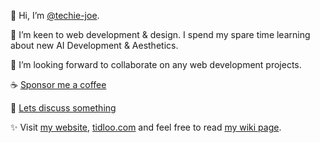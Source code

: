 👋 Hi, I’m [@techie-joe](//github.com/techie-joe).

🌱 I’m keen to web development & design.  I spend my spare time learning about new AI Development & Aesthetics.

💞️ I’m looking forward to collaborate on any web development projects.  

☕️ [Sponsor me a coffee](//github.com/sponsors/techie-joe)  

💬 [Lets discuss something](//github.com/techie-joe/techie-joe/discussions)  

✨ Visit [my website](//techie-joe.github.io), [tidloo.com](//tidloo.com) and feel free to read [my wiki page](//github.com/techie-joe/techie-joe/wiki).  

<!---
techie-joe/techie-joe is a ✨ special ✨ repository because its `README.md` (this file) appears on your GitHub profile.
You can click the Preview link to take a look at your changes.
--->
